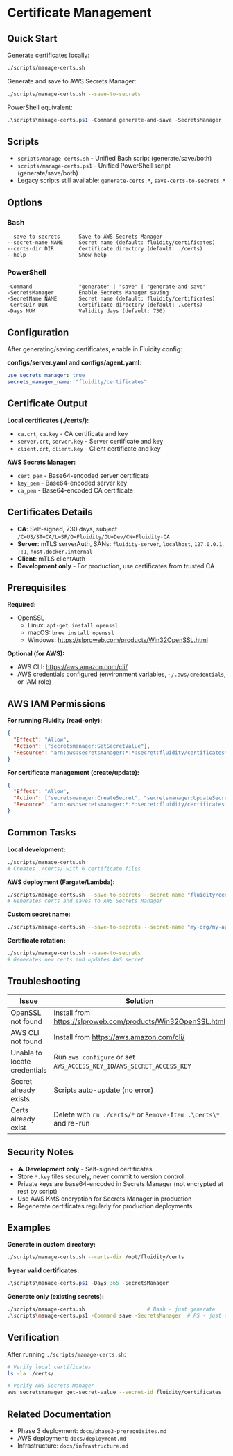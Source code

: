 # Certificate Management

## Quick Start

Generate certificates locally:
```bash
./scripts/manage-certs.sh
```

Generate and save to AWS Secrets Manager:
```bash
./scripts/manage-certs.sh --save-to-secrets
```

PowerShell equivalent:
```powershell
.\scripts\manage-certs.ps1 -Command generate-and-save -SecretsManager
```

## Scripts

- `scripts/manage-certs.sh` - Unified Bash script (generate/save/both)
- `scripts/manage-certs.ps1` - Unified PowerShell script (generate/save/both)
- Legacy scripts still available: `generate-certs.*`, `save-certs-to-secrets.*`

## Options

### Bash
```
--save-to-secrets      Save to AWS Secrets Manager
--secret-name NAME     Secret name (default: fluidity/certificates)
--certs-dir DIR        Certificate directory (default: ./certs)
--help                 Show help
```

### PowerShell
```
-Command               "generate" | "save" | "generate-and-save"
-SecretsManager        Enable Secrets Manager saving
-SecretName NAME       Secret name (default: fluidity/certificates)
-CertsDir DIR          Certificate directory (default: .\certs)
-Days NUM              Validity days (default: 730)
```

## Configuration

After generating/saving certificates, enable in Fluidity config:

**configs/server.yaml** and **configs/agent.yaml**:
```yaml
use_secrets_manager: true
secrets_manager_name: "fluidity/certificates"
```

## Certificate Output

**Local certificates (./certs/):**
- `ca.crt`, `ca.key` - CA certificate and key
- `server.crt`, `server.key` - Server certificate and key
- `client.crt`, `client.key` - Client certificate and key

**AWS Secrets Manager:**
- `cert_pem` - Base64-encoded server certificate
- `key_pem` - Base64-encoded server key
- `ca_pem` - Base64-encoded CA certificate

## Certificates Details

- **CA**: Self-signed, 730 days, subject `/C=US/ST=CA/L=SF/O=Fluidity/OU=Dev/CN=Fluidity-CA`
- **Server**: mTLS serverAuth, SANs: `fluidity-server`, `localhost`, `127.0.0.1`, `::1`, `host.docker.internal`
- **Client**: mTLS clientAuth
- **Development only** - For production, use certificates from trusted CA

## Prerequisites

**Required:**
- OpenSSL
  - Linux: `apt-get install openssl`
  - macOS: `brew install openssl`
  - Windows: https://slproweb.com/products/Win32OpenSSL.html

**Optional (for AWS):**
- AWS CLI: https://aws.amazon.com/cli/
- AWS credentials configured (environment variables, `~/.aws/credentials`, or IAM role)

## AWS IAM Permissions

**For running Fluidity (read-only):**
```json
{
  "Effect": "Allow",
  "Action": ["secretsmanager:GetSecretValue"],
  "Resource": "arn:aws:secretsmanager:*:*:secret:fluidity/certificates*"
}
```

**For certificate management (create/update):**
```json
{
  "Effect": "Allow",
  "Action": ["secretsmanager:CreateSecret", "secretsmanager:UpdateSecret", "secretsmanager:DescribeSecret"],
  "Resource": "arn:aws:secretsmanager:*:*:secret:fluidity/certificates*"
}
```

## Common Tasks

**Local development:**
```bash
./scripts/manage-certs.sh
# Creates ./certs/ with 6 certificate files
```

**AWS deployment (Fargate/Lambda):**
```bash
./scripts/manage-certs.sh --save-to-secrets --secret-name "fluidity/certificates"
# Generates certs and saves to AWS Secrets Manager
```

**Custom secret name:**
```bash
./scripts/manage-certs.sh --save-to-secrets --secret-name "my-org/my-app/certs"
```

**Certificate rotation:**
```bash
./scripts/manage-certs.sh --save-to-secrets
# Generates new certs and updates AWS secret
```

## Troubleshooting

| Issue | Solution |
|-------|----------|
| OpenSSL not found | Install from https://slproweb.com/products/Win32OpenSSL.html |
| AWS CLI not found | Install from https://aws.amazon.com/cli/ |
| Unable to locate credentials | Run `aws configure` or set `AWS_ACCESS_KEY_ID`/`AWS_SECRET_ACCESS_KEY` |
| Secret already exists | Scripts auto-update (no error) |
| Certs already exist | Delete with `rm ./certs/*` or `Remove-Item .\certs\*` and re-run |

## Security Notes

- ⚠️ **Development only** - Self-signed certificates
- Store `*.key` files securely, never commit to version control
- Private keys are base64-encoded in Secrets Manager (not encrypted at rest by script)
- Use AWS KMS encryption for Secrets Manager in production
- Regenerate certificates regularly for production deployments

## Examples

**Generate in custom directory:**
```bash
./scripts/manage-certs.sh --certs-dir /opt/fluidity/certs
```

**1-year valid certificates:**
```powershell
.\scripts\manage-certs.ps1 -Days 365 -SecretsManager
```

**Generate only (existing secrets):**
```bash
./scripts/manage-certs.sh                    # Bash - just generate
.\scripts\manage-certs.ps1 -Command save -SecretsManager  # PS - just save
```

## Verification

After running `./scripts/manage-certs.sh`:

```bash
# Verify local certificates
ls -la ./certs/

# Verify AWS Secrets Manager
aws secretsmanager get-secret-value --secret-id fluidity/certificates
```

## Related Documentation

- Phase 3 deployment: `docs/phase3-prerequisites.md`
- AWS deployment: `docs/deployment.md`
- Infrastructure: `docs/infrastructure.md`
